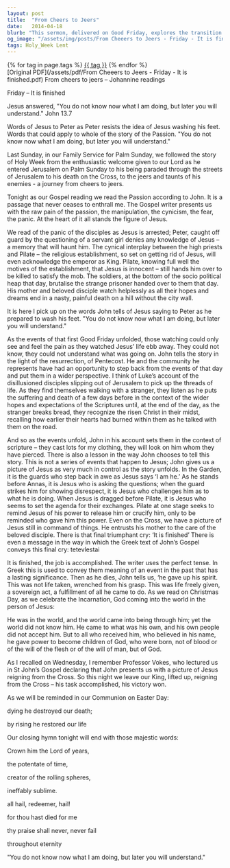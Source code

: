 ```yaml
---
layout: post
title:  "From Cheers to Jeers"
date:   2014-04-18
blurb: "This sermon, delivered on Good Friday, explores the transition from the cheers of Palm Sunday to the jeers of Good Friday. It delves into the raw pain of the Passion, the manipulation, the cynicism, the fear, and the panic, with Jesus at the center of it all. It emphasizes that while the events of Good Friday were unfolding, those watching could only see and feel the pain, but later, they would understand the full significance of Jesus' sacrifice."
og_image: "/assets/img/posts/From Cheeers to Jeers - Friday - It is finished.png"
tags: Holy_Week Lent
---    
```

<div class="tag-pills">
    {% for tag in page.tags %}
    <a href="{{ site.baseurl }}/tag/{{ tag | slugify }}" class="tag-pill">{{ tag }}</a>
    {% endfor %}
</div>
[Original PDF](/assets/pdf/From Cheeers to Jeers - Friday - It is finished.pdf)
From cheers to jeers – Johannine readings

Friday – It is finished

Jesus answered, "You do not know now what I am doing, but later you will understand." John 13.7

Words of Jesus to Peter as Peter resists the idea of Jesus washing his feet. Words that could apply to whole of the story of the Passion. "You do not know now what I am doing, but later you will understand."

Last Sunday, in our Family Service for Palm Sunday, we followed the story of Holy Week from the enthusiastic welcome given to our Lord as he entered Jerusalem on Palm Sunday to his being paraded through the streets of Jerusalem to his death on the Cross, to the jeers and taunts of his enemies - a journey from cheers to jeers.

Tonight as our Gospel reading we read the Passion according to John. It is a passage that never ceases to enthrall me. The Gospel writer presents us with the raw pain of the passion, the manipulation, the cynicism, the fear, the panic. At the heart of it all stands the figure of Jesus.

We read of the panic of the disciples as Jesus is arrested; Peter, caught off guard by the questioning of a servant girl denies any knowledge of Jesus – a memory that will haunt him. The cynical interplay between the high priests and Pilate – the religious establishment, so set on getting rid of Jesus, will even acknowledge the emperor as King. Pilate, knowing full well the motives of the establishment, that Jesus is innocent – still hands him over to be killed to satisfy the mob. The soldiers, at the bottom of the socio political heap that day, brutalise the strange prisoner handed over to them that day. His mother and beloved disciple watch helplessly as all their hopes and dreams end in a nasty, painful death on a hill without the city wall.

It is here I pick up on the words John tells of Jesus saying to Peter as he prepared to wash his feet. "You do not know now what I am doing, but later you will understand."

As the events of that first Good Friday unfolded, those watching could only see and feel the pain as they watched Jesus’ life ebb away. They could not know, they could not understand what was going on. John tells the story in the light of the resurrection, of Pentecost. He and the community he represents have had an opportunity to step back from the events of that day and put them in a wider perspective. I think of Luke’s account of the disillusioned disciples slipping out of Jerusalem to pick up the threads of life. As they find themselves walking with a stranger, they listen as he puts the suffering and death of a few days before in the context of the wider hopes and expectations of the Scriptures until, at the end of the day, as the stranger breaks bread, they recognize the risen Christ in their midst, recalling how earlier their hearts had burned within them as he talked with them on the road.

And so as the events unfold, John in his account sets them in the context of scripture – they cast lots for my clothing, they will look on him whom they have pierced. There is also a lesson in the way John chooses to tell this story. This is not a series of events that happen to Jesus; John gives us a picture of Jesus as very much in control as the story unfolds. In the Garden, it is the guards who step back in awe as Jesus says ‘I am he.’ As he stands before Annas, it is Jesus who is asking the questions; when the guard strikes him for showing disrespect, it is Jesus who challenges him as to what he is doing. When Jesus is dragged before Pilate, it is Jesus who seems to set the agenda for their exchanges. Pilate at one stage seeks to remind Jesus of his power to release him or crucify him, only to be reminded who gave him this power. Even on the Cross, we have a picture of Jesus still in command of things. He entrusts his mother to the care of the beloved disciple. There is that final triumphant cry: ‘It is finished’ There is even a message in the way in which the Greek text of John’s Gospel conveys this final cry: tetevlestai

It is finished, the job is accomplished. The writer uses the perfect tense. In Greek this is used to convey them meaning of an event in the past that has a lasting significance. Then as he dies, John tells us, ‘he gave up his spirit. This was not life taken, wrenched from his grasp. This was life freely given, a sovereign act, a fulfillment of all he came to do. As we read on Christmas Day, as we celebrate the Incarnation, God coming into the world in the person of Jesus:

He was in the world, and the world came into being through him; yet the world did not know him. He came to what was his own, and his own people did not accept him. But to all who received him, who believed in his name, he gave power to become children of God, who were born, not of blood or of the will of the flesh or of the will of man, but of God.

As I recalled on Wednesday, I remember Professor Vokes, who lectured us in St John’s Gospel declaring that John presents us with a picture of Jesus reigning from the Cross. So this night we leave our King, lifted up, reigning from the Cross – his task accomplished, his victory won.

As we will be reminded in our Communion on Easter Day:

dying he destroyed our death;

by rising he restored our life

Our closing hymn tonight will end with those majestic words:

Crown him the Lord of years,

the potentate of time,

creator of the rolling spheres,

ineffably sublime.

all hail, redeemer, hail!

for thou hast died for me

thy praise shall never, never fail

throughout eternity

"You do not know now what I am doing, but later you will understand."
